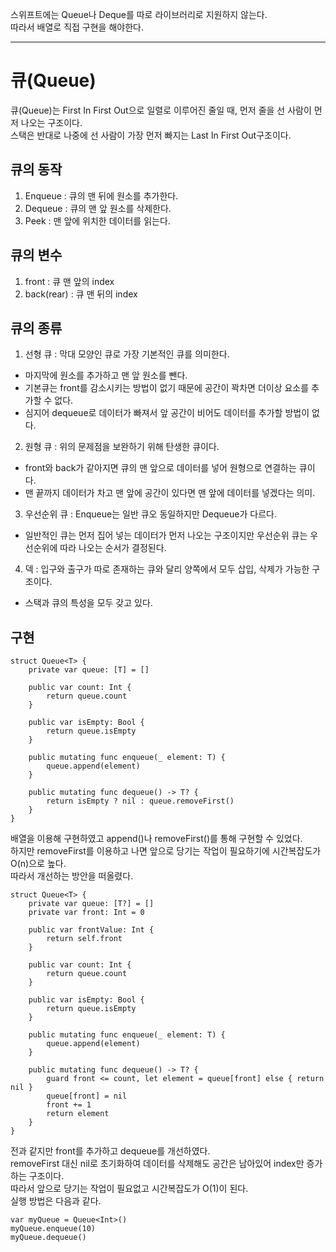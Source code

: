 스위프트에는 Queue나 Deque를 따로 라이브러리로 지원하지 않는다.   
따라서 배열로 직접 구현을 해야한다.   
***
# 큐(Queue)
큐(Queue)는 First In First Out으로 일렬로 이루어진 줄일 때, 먼저 줄을 선 사람이 먼저 나오는 구조이다.   
스택은 반대로 나중에 선 사람이 가장 먼저 빠지는 Last In First Out구조이다.   

## 큐의 동작
1. Enqueue : 큐의 맨 뒤에 원소를 추가한다.   
2. Dequeue : 큐의 맨 앞 원소를 삭제한다.
3. Peek : 맨 앞에 위치한 데이터를 읽는다.   

## 큐의 변수
1. front : 큐 맨 앞의 index   
2. back(rear) : 큐 맨 뒤의 index   

## 큐의 종류
1. 선형 큐 : 막대 모양인 큐로 가장 기본적인 큐를 의미한다.   
- 마지막에 원소를 추가하고 맨 앞 원소를 뺀다.   
- 기본큐는 front를 감소시키는 방법이 없기 때문에 공간이 꽉차면 더이상 요소를 추가할 수 없다.   
- 심지어 dequeue로 데이터가 빠져서 앞 공간이 비어도 데이터를 추가할 방법이 없다.

2. 원형 큐 : 위의 문제점을 보완하기 위해 탄생한 큐이다.   
- front와 back가 같아지면 큐의 맨 앞으로 데이터를 넣어 원형으로 연결하는 큐이다.   
- 맨 끝까지 데이터가 차고 맨 앞에 공간이 있다면 맨 앞에 데이터를 넣겠다는 의미.   

3. 우선순위 큐 : Enqueue는 일반 큐오 동일하지만 Dequeue가 다르다.   
- 일반적인 큐는 먼저 집어 넣는 데이터가 먼저 나오는 구조이지만 우선순위 큐는 우선순위에 따라 나오는 순서가 결정된다.   

4. 덱 : 입구와 출구가 따로 존재하는 큐와 달리 양쪽에서 모두 삽입, 삭제가 가능한 구조이다.   
- 스택과 큐의 특성을 모두 갖고 있다.   
   
## 구현
```
struct Queue<T> {
    private var queue: [T] = []
    
    public var count: Int {
        return queue.count
    }
    
    public var isEmpty: Bool {
        return queue.isEmpty
    }
    
    public mutating func enqueue(_ element: T) {
        queue.append(element)
    }
    
    public mutating func dequeue() -> T? {
        return isEmpty ? nil : queue.removeFirst()
    }
}
```
배열을 이용해 구현하였고 append()나 removeFirst()를 통해 구현할 수 있었다.   
하지만 removeFirst를 이용하고 나면 앞으로 당기는 작업이 필요하기에 시간복잡도가 O(n)으로 높다.   
따라서 개선하는 방안을 떠올렸다.   
```
struct Queue<T> {
    private var queue: [T?] = []
    private var front: Int = 0
    
    public var frontValue: Int {
        return self.front
    }
    
    public var count: Int {
        return queue.count
    }
    
    public var isEmpty: Bool {
        return queue.isEmpty
    }
    
    public mutating func enqueue(_ element: T) {
        queue.append(element)
    }
    
    public mutating func dequeue() -> T? {
        guard front <= count, let element = queue[front] else { return nil }
        queue[front] = nil
        front += 1
        return element
    }
}
```
전과 같지만 front를 추가하고 dequeue를 개선하였다.   
removeFirst 대신 nil로 초기화하여 데이터를 삭제해도 공간은 남아있어 index만 증가하는 구조이다.   
따라서 앞으로 당기는 작업이 필요없고 시간복잡도가 O(1)이 된다.   
실행 방법은 다음과 같다.   
```
var myQueue = Queue<Int>()
myQueue.enqueue(10)
myQueue.dequeue()
```
